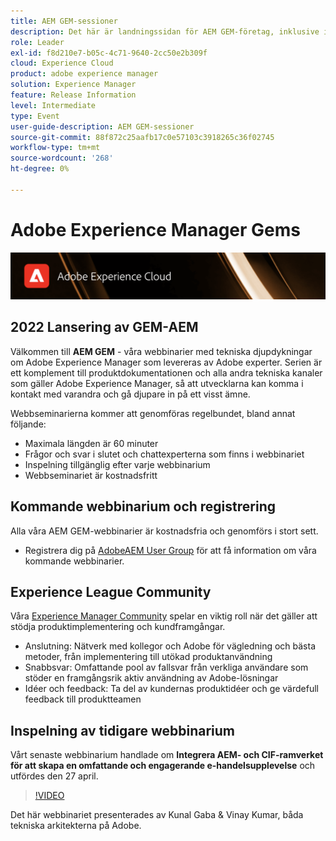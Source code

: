 ```yaml
---
title: AEM GEM-sessioner
description: Det här är landningssidan för AEM GEM-företag, inklusive information om webbinarier och registreringsinformation, föregående och kommande webbinarier
role: Leader
exl-id: f8d210e7-b05c-4c71-9640-2cc50e2b309f
cloud: Experience Cloud
product: adobe experience manager
solution: Experience Manager
feature: Release Information
level: Intermediate
type: Event
user-guide-description: AEM GEM-sessioner
source-git-commit: 88f872c25aafb17c0e57103c3918265c36f02745
workflow-type: tm+mt
source-wordcount: '268'
ht-degree: 0%

---
```


# Adobe Experience Manager Gems

<img alt="Digitala upplevelser" src="./assets/ADX_Gems.png"/>

## 2022 Lansering av GEM-AEM

Välkommen till **AEM GEM** - våra webbinarier med tekniska djupdykningar om Adobe Experience Manager som levereras av Adobe experter. Serien är ett komplement till produktdokumentationen och alla andra tekniska kanaler som gäller Adobe Experience Manager, så att utvecklarna kan komma i kontakt med varandra och gå djupare in på ett visst ämne.

Webbseminarierna kommer att genomföras regelbundet, bland annat följande:

* Maximala längden är 60 minuter
* Frågor och svar i slutet och chattexperterna som finns i webbinariet
* Inspelning tillgänglig efter varje webbinarium
* Webbseminariet är kostnadsfritt

## Kommande webbinarium och registrering

Alla våra AEM GEM-webbinarier är kostnadsfria och genomförs i stort sett.
* Registrera dig på [AdobeAEM User Group](https://aem-augs.adobe.com/) för att få information om våra kommande webbinarier.

## Experience League Community

Våra [Experience Manager Community](https://experienceleaguecommunities.adobe.com/t5/adobe-experience-manager/ct-p/adobe-experience-manager-community) spelar en viktig roll när det gäller att stödja produktimplementering och kundframgångar.

* Anslutning: Nätverk med kollegor och Adobe för vägledning och bästa metoder, från implementering till utökad produktanvändning
* Snabbsvar: Omfattande pool av fallsvar från verkliga användare som stöder en framgångsrik aktiv användning av Adobe-lösningar
* Idéer och feedback: Ta del av kundernas produktidéer och ge värdefull feedback till produktteamen

## Inspelning av tidigare webbinarium

Vårt senaste webbinarium handlade om **Integrera AEM- och CIF-ramverket för att skapa en omfattande och engagerande e-handelsupplevelse** och utfördes den 27 april.

>[!VIDEO](https://video.tv.adobe.com/v/342565/?quality=12&learn=on)

Det här webbinariet presenterades av Kunal Gaba &amp; Vinay Kumar, båda tekniska arkitekterna på Adobe.
